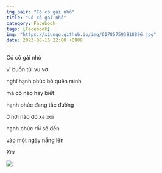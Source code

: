 ```yaml
---
lng_pair: "Có cô gái nhỏ"
title: "Có cô gái nhỏ"
category: Facebook
tags: [Facebook]
img: "https://xiungo.github.io/img/617857593818896.jpg"
date: 2023-08-15 22:00 +0900
---
```


Có cô gái nhỏ

vì buồn tủi vu vơ

nghĩ hạnh phúc bỏ quên mình

mà cô nào hay biết

hạnh phúc đang tắc đường

ở nơi nào đó xa xôi

hạnh phúc rồi sẽ đến

vào một ngày nắng lên


_Xíu_


<!-- outline-end -->
<img src="https://xiungo.github.io/img/617857593818896.jpg">
